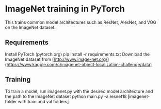 # ImageNet training in PyTorch
This trains common model architectures such as ResNet, AlexNet, and VGG on the ImageNet dataset.

## Requirements
Install PyTorch (pytorch.org)
pip install -r requirements.txt
Download the ImageNet dataset from [http://www.image-net.org/](https://www.kaggle.com/c/imagenet-object-localization-challenge/data)

## Training
To train a model, run imagenet.py with the desired model architecture and the path to the ImageNet dataset
python main.py -a resnet18 [imagenet-folder with train and val folders]
